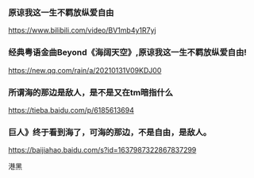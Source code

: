 ### 原谅我这一生不羁放纵爱自由
https://www.bilibili.com/video/BV1mb4y1R7yj

### 经典粤语金曲Beyond《海阔天空》,原谅我这一生不羁放纵爱自由!
https://new.qq.com/rain/a/20210131V09KDJ00

### 所谓海的那边是敌人，是不是又在tm暗指什么
https://tieba.baidu.com/p/6185613694

### 巨人》终于看到海了，可海的那边，不是自由，是敌人。
https://baijiahao.baidu.com/s?id=1637987322867837299

港黑

